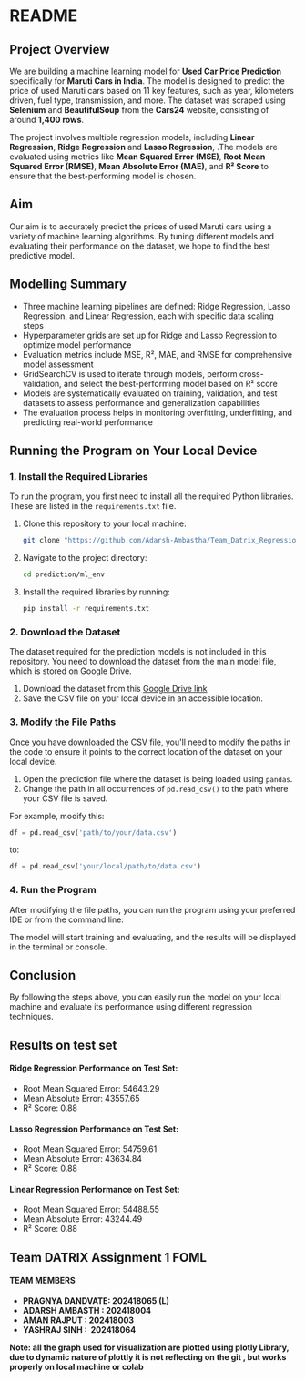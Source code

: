 # README

## Project Overview

We are building a machine learning model for **Used Car Price Prediction** specifically for **Maruti Cars in India**. The model is designed to predict the price of used Maruti cars based on 11 key features, such as year, kilometers driven, fuel type, transmission, and more. The dataset was scraped using **Selenium** and **BeautifulSoup** from the **Cars24** website, consisting of around **1,400 rows**.

The project involves multiple regression models, including **Linear Regression**, **Ridge Regression** and **Lasso Regression**, .The models are evaluated using metrics like **Mean Squared Error (MSE)**, **Root Mean Squared Error (RMSE)**, **Mean Absolute Error (MAE)**, and **R² Score** to ensure that the best-performing model is chosen.

## Aim

Our aim is to accurately predict the prices of used Maruti cars using a variety of machine learning algorithms. By tuning different models and evaluating their performance on the dataset, we hope to find the best predictive model.


## Modelling Summary 

- Three machine learning pipelines are defined: Ridge Regression, Lasso Regression, and Linear Regression, each with specific data scaling steps
- Hyperparameter grids are set up for Ridge and Lasso Regression to optimize model performance
- Evaluation metrics include MSE, R², MAE, and RMSE for comprehensive model assessment
- GridSearchCV is used to iterate through models, perform cross-validation, and select the best-performing model based on R² score
- Models are systematically evaluated on training, validation, and test datasets to assess performance and generalization capabilities
- The evaluation process helps in monitoring overfitting, underfitting, and predicting real-world performance

## Running the Program on Your Local Device

### 1. Install the Required Libraries

To run the program, you first need to install all the required Python libraries. These are listed in the `requirements.txt` file.

1. Clone this repository to your local machine:

   ```bash
   git clone "https://github.com/Adarsh-Ambastha/Team_Datrix_Regression"
   ```

2. Navigate to the project directory:

   ```bash
   cd prediction/ml_env
   ```

3. Install the required libraries by running:

   ```bash
   pip install -r requirements.txt
   ```

### 2. Download the Dataset

The dataset required for the prediction models is not included in this repository. You need to download the dataset from the main model file, which is stored on Google Drive. 

1. Download the dataset from this [Google Drive link](https://drive.google.com/uc?id=1zF3fYQbAUDE0Jx3lvBHC8GjaK8i9wrno)
2. Save the CSV file on your local device in an accessible location.

### 3. Modify the File Paths

Once you have downloaded the CSV file, you'll need to modify the paths in the code to ensure it points to the correct location of the dataset on your local device.

1. Open the prediction file where the dataset is being loaded using `pandas`.
2. Change the path in all occurrences of `pd.read_csv()` to the path where your CSV file is saved.

For example, modify this:

```python
df = pd.read_csv('path/to/your/data.csv')
```

to:

```python
df = pd.read_csv('your/local/path/to/data.csv')
```

### 4. Run the Program

After modifying the file paths, you can run the program using your preferred IDE or from the command line:

The model will start training and evaluating, and the results will be displayed in the terminal or console.

## Conclusion

By following the steps above, you can easily run the model on your local machine and evaluate its performance using different regression techniques. 

## Results on test set

#### Ridge Regression Performance on Test Set:

-  Root Mean Squared Error: 54643.29
-  Mean Absolute Error: 43557.65
-  R² Score: 0.88

#### Lasso Regression Performance on Test Set:

- Root Mean Squared Error: 54759.61
- Mean Absolute Error: 43634.84
- R² Score: 0.88

#### Linear Regression Performance on Test Set:

- Root Mean Squared Error: 54488.55
- Mean Absolute Error: 43244.49
- R² Score: 0.88



## Team DATRIX Assignment 1 FOML
#### **TEAM MEMBERS**
- **PRAGNYA DANDVATE: 202418065 (L)**
- **ADARSH AMBASTH :  202418004**
- **AMAN RAJPUT :     202418003**
- **YASHRAJ SINH :    202418064**

**Note: all the graph used for visualization are plotted using plotly Library, due to dynamic nature of plottly  it is not reflecting on the git , but works properly on local machine or colab**
